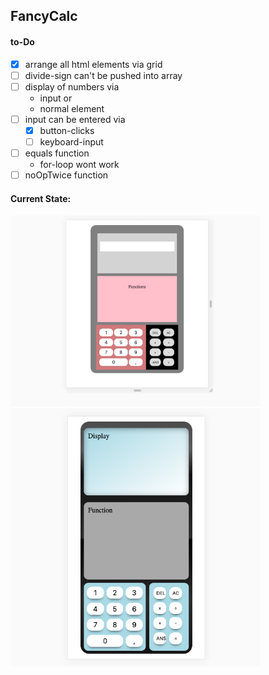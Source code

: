 ## FancyCalc

#### to-Do
- [x] arrange all html elements via grid
- [ ] divide-sign can't be pushed into array
- [ ] display of numbers via
    - input or
    - normal element
- [ ] input can be entered via
    - [x] button-clicks
    - [ ] keyboard-input
- [ ] equals function
    - for-loop wont work
- [ ] noOpTwice function

#### Current State:

<img src="images/screenshot.png" width="400"> <img src="images/screenshot1.png" width="400">

